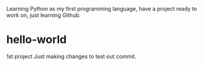 Learning Python as my first programming language, have a project ready to work on, just learning Github.

# hello-world
1st project
Just making changes to test out commit.
